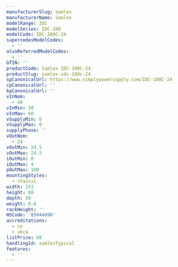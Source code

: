```yaml
---
manufacturerSlug: samlex
manufacturerName: Samlex
modelRange: IDC
modelSeries: IDC-100
modelCode: IDC-100C-24
supercedesModelCodes:
  - ''
alsoReferredModelCodes:
  - ''
GTIN: ''
productCode: Samlex IDC-100C-24
productSlug: samlex-idc-100c-24
spCanonicalUrl: https://www.simplypowersupply.com/IDC-100C-24
cpCanonicalUrl: ''
kpCanonicalUrl: ''
vInNom:
  - 48
vInMin: 30
vInMax: 60
vSupplyMin: 0
vSupplyMax: 0
supplyPhase: ''
vOutNom:
  - 24
vOutMin: 24.5
vOutMax: 24.5
iOutMin: 0
iOutMax: 4
pOutMax: 100
mountingStyles:
  - chassis
width: 151
height: 88
depth: 50
weight: 0.6
rackHeight: ''
HSCode: '85044090'
accreditations:
  - ce
  - ukca
listPrice: 68
handlingId: samlexTypical
features:
  - ''
---
```

